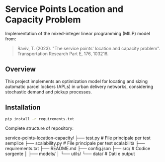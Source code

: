 # Service Points Location and Capacity Problem

Implementation of the mixed-integer linear programming (MILP) model from:
> Raviv, T. (2023). "The service points' location and capacity problem". 
> Transportation Research Part E, 176, 103216.

## Overview
This project implements an optimization model for locating and sizing automatic 
parcel lockers (APLs) in urban delivery networks, considering stochastic demand 
and pickup processes.

## Installation
```bash
pip install -r requirements.txt

```
Complete structure of repository:

service-points-location-capacity/
├── test.py              # File principale per test semplice
├── scalability.py       # File principale per test scalabilità
├── requirements.txt
├── README.md
├── config.json
├── src/                 # Codice sorgente
│   ├── models/
│   └── utils/
└── data/               # Dati e output